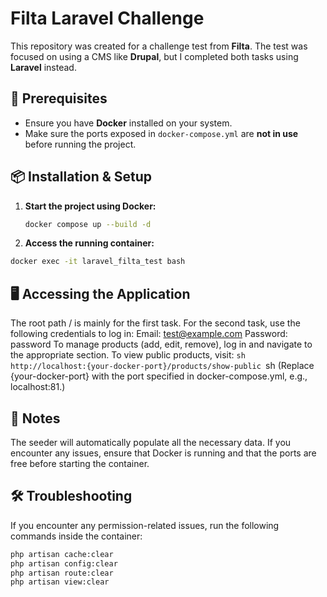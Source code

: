 # Filta Laravel Challenge

This repository was created for a challenge test from **Filta**. The test was focused on using a CMS like **Drupal**, but I completed both tasks using **Laravel** instead.

## 🚀 Prerequisites

- Ensure you have **Docker** installed on your system.
- Make sure the ports exposed in `docker-compose.yml` are **not in use** before running the project.

## 📦 Installation & Setup

1. **Start the project using Docker:**
   ```sh
   docker compose up --build -d
   ```
2. **Access the running container:**

```sh
docker exec -it laravel_filta_test bash
```

## 🖥️ Accessing the Application
The root path / is mainly for the first task.
For the second task, use the following credentials to log in:
Email: test@example.com
Password: password
To manage products (add, edit, remove), log in and navigate to the appropriate section.
To view public products, visit:
```sh http://localhost:{your-docker-port}/products/show-public ```sh
(Replace {your-docker-port} with the port specified in docker-compose.yml, e.g., localhost:81.)
## 📌 Notes
The seeder will automatically populate all the necessary data.
If you encounter any issues, ensure that Docker is running and that the ports are free before starting the container.

## 🛠 Troubleshooting
If you encounter any permission-related issues, run the following commands inside the container:
```sh
php artisan cache:clear
php artisan config:clear
php artisan route:clear
php artisan view:clear
```